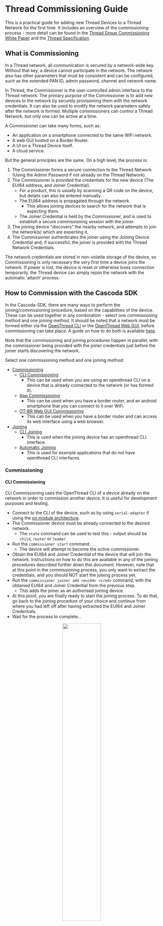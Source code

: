 # Thread Commissioning Guide #

This is a practical guide for adding new Thread Devices to a Thread Network for the first time. It includes an overview of the commissioning process - more detail can be found in the [Thread Group Commissioning White Paper](https://www.threadgroup.org/support#Whitepapers) and the [Thread Specification](https://www.threadgroup.org/support#specifications).

## What is Commissioning

In a Thread network, all communication is secured by a network-wide key. Without that key, a device cannot participate in the network. The network also has other parameters that must be consistent and can be configured, such as the extended PAN ID, admin password, channel and network name.

In Thread, the Commissioner is the user-controlled admin interface to the Thread network. The primary purpose of the Commissioner is to add new devices to the network by securely provisioning them with the network credentials. It can also be used to modify the network parameters safely after the network is formed. Multiple commissioners can control a Thread Network, but only one can be active at a time.

A Commissioner can take many forms, such as:
- An application on a smartphone connected to the same WiFi network.
- A web GUI hosted on a Border Router.
- A UI on a Thread Device itself.
- A cloud service.

But the general principles are the same. On a high level, the process is:
1. The Commissioner forms a secure connection to the Thread Network (Using the Admin Password if not already on the Thread Network).
2. The Commissioner is provided the credentials for the new device (The EUI64 address, and Joiner Credential).
    - For a product, this is usually by scanning a QR code on the device, but details can also be entered manually.
    - The EUI64 address is propagated through the network.
      - This allows joining devices to search for the network that is expecting them.
    - The Joiner Credential is held by the Commissioner, and is used to establish a secure commissioning session with the joiner.
3. The joining device "discovers" the nearby network, and attempts to join the network(s) which are expecting it.
4. The Commissioner authenticates the joiner using the Joining Device Credential and, if successful, the joiner is provided with the Thread Network Credentials.

The network credentials are stored in non-volatile storage of the device, so Commissioning is only necessary the very first time a device joins the network. If power is lost, the device is reset or otherwise loses connection temporarily, the Thread device can simply rejoin the network with the automatic 'attach' process.

## How to Commission with the Cascoda SDK

In the Cascoda-SDK, there are many ways to perform the joining/commissioning procedure, based on the capabilities of the device. These can be used together in any combination - select one commissioning method and one joining method. It should be noted that a network must be formed either via the [OpenThread CLI](https://github.com/Cascoda/openthread/blob/master/src/cli/README_DATASET.md#form-network) or the [OpenThread Web GUI](border-router-setup.md), before commissioning can take place. A guide on how to do both is available [here](thread-network-formation.md).

Note that the commissioning and joining procedures happen in parallel, with the commissioner being provided with the joiner credentials just before the joiner starts discovering the network.

Select one commissioning method and one joining method:

- [Commissioning](#commissioning)
    - [CLI Commissioning](#cli-commissioning)
      - This can be used when you are using an openthread CLI on a device that is already connected to the network (or has formed it).
    - [App Commissioning](#app-commissioning)
      - This can be used when you have a border router, and an android smartphone that you can connect to it over WiFi.
    - [OT-BR Web GUI Commissioning](#ot-br-web-gui-commissioning)
      - This can be used when you have a border router and can access its web interface using a web browser.
- [Joining](#joining)
    - [CLI Joining](#cli-joining)
      - This is used when the joining device has an openthread CLI interface.
    - [Automatic Joining](#automatic-joining)
      - This is used for example applications that do not have openthread CLI interfaces.

### Commissioning

#### CLI Commissioning

CLI Commissioning uses the OpenThread CLI of a device already on the network in order to commission another device. It is useful for development purposes and testing.

- Connect to the CLI of the device, such as by using ``serial-adapter`` if using the [on module architecture](../reference/system-architecture.md).
- The Commissioner device must be already connected to the desired network.
    - The ``state`` command can be used to test this - output should be ``child``, ``router`` or ``leader``.
- Run the ``commissioner start`` command.
    - The device will attempt to become the active commissioner.
- Obtain the EUI64 and Joiner Credential of the device that will join the network. Instructions on how to do this are available in any of the joining procedures described further down this document. However, note that at this point in the commissioning process, you only want to extract the credentials, and you should NOT start the joining process yet. 
- Run the ``commissioner joiner add <eui64> <cred>`` command, with the obtained EUI64 and Joiner Credential from the previous step.
    - This adds the joiner as an authorised joining device.
- At this point, you are finally ready to start the joining process. To do that, go back to the joining procedure of your choice and continue from where you had left off after having extracted the EUI64 and Joiner Credentials.
- Wait for the process to complete...

<p align="center"><img src="img/thread-comm/cli-comm.png" width="50%" align="center"></p>

- Device has been commissioned onto the network!

#### App Commissioning

The App Commissioning process uses the official Thread Commissioning app in order to provide the most user-friendly method of commissioning. The source code of the Thread Commissioning app is available to members of the Thread Group, so it is possible to develop custom versions.

- Download the [Thread Commissioning App](https://play.google.com/store/apps/details?id=org.threadgroup.commissioner) from the Google Play Store.
- Connect to the same network as a Thread Border Router using WiFi.
    - _(Some Border Routers offer their own WiFi APs which can be used, however the Cascoda demonstration BR does not by default. Connecting the Cascoda BR to your home router by Ethernet will allow commissioning over WiFi, however.)_
- Open the Thread Commissioning App and wait a few seconds for Border Routers on the network to be discovered.
- Select a Border Router with the correct network name (CascodaDemo in our case), and select it.
- Enter the admin password when prompted (123456 is the default for ot-br, we used 'netpass' - for a real network use a secure password!)

<p align="center"><img src="img/thread-comm/commapp-con.jpg" width="50%" align="center"></p>

- Use one of the joining procedures below to obtain the joiner credentials.
- The Thread Commissioning application will present you with a camera window to scan a QR Code.
    - The QR Code is a simple text string in the format ``v=1&&eui=0000b57fffe15d68&&cc=J01NU5``
    - Any text QR Code generator can be used (including online QR generators).
- OR The credentials can be entered manually using the  _ENTER JOIN PASSPHRASE MANUALLY_  button.
    - Make sure that the credentials are correct!

<p align="center"><img src="img/thread-comm/commapp-cred.jpg" width="50%" align="center"></p>

- Press 'Confirm', and the commissioning process should begin.
- At this point, turn on the new device (or start the joining process using the CLI).
- Wait for the process to complete...

<p align="center"><img src="img/thread-comm/commapp-done.jpg" width="50%" align="center"></p>

- Device has been commissioned onto the network!


#### OT-BR Web GUI Commissioning

The OT-BR Commissioning process uses the Openthread Border Router web portal to add a new device to the network.
It provides an example for how a production border router might allow a customer to add devices to the Thread Network.

- Open the ot-br GUI hosted at the local IP address of the border router, port 80.
- Navigate to the 'Commission' tab.
- Use one of the joining procedures below to obtain the joiner credentials.
- Enter the Network Passphrase/Admin Password and the Joiner Credential
    - Note that the EUI64 is not required for this commissioning method. This is less reliable as the joining device will not be directed to the correct network.
- Click  _START COMMISSION_ , and the commissioning process should begin.
- At this point, turn on the new device (or start the joining process using the CLI).
- Wait for the process to complete...

<p align="center"><img src="img/thread-comm/webgui-comm.png" width="80%" align="center"></p>

- Device has been commissioned onto the network!

##### Known issues

The Web GUI can sometimes lock up or crash, returning 'Join Success' even though the joining process has failed. As a workaround,
the web gui can be restarted from the raspberry pi terminal using the command ``sudo systemctl restart otbr-web.service``.

The Web GUI does not utilise the EUI64 of the joining device, and therefore does not set the commissioner 'steering data'.
This does not pose a problem if only a single device nearby is attempting to join a Thread network, but can lead to wasted
joining attempts if devices try to join the incorrect network.

### Joining

#### CLI Joining

CLI Joining uses the OpenThread CLI in order to join a device to the network. It is useful for development purposes and testing.

- Connect to the CLI of the device, such as by using ``serial-adapter`` if using the [on module architecture](../reference/system-architecture.md).
- The Joiner device should not be connected to a network - use ``factoryreset`` command to wipe all persistent storage and forget network info.
- Run the ``ifconfig up`` command.
    - This brings up the network interface and initialises the CA-8211.
- Use the ``eui64`` command to obtain the device eui64.
- The Joiner Credential can be whatever you like for CLI joining (6-32 characters), as it is manually specified in the next stage.
- If you've come to this section from the CLI Commissioning guide above telling you to extract the EUI64 and Joiner Credential, go back up with those two pieces of information, and continue from where you left off. You will be told when to come back to this section to start the joining process. Otherwise, **start the commissioner using one of the above methods.**
- After having added the joiner as an authorised device with the commissioner, start the joiner using the ``joiner start <cred>`` command.
    - This command takes some time to run, and returns ``Join success`` on success, or ``Join failed`` upon an error.
- Run the ``thread start`` command after join success to join the Thread Network!
    - The ``state`` command can be used to check that the device correctly joined the network as a ``child`` or ``router``.

<p align="center"><img src="img/thread-comm/cli-join.png" width="70%" align="center"></p>

- Device has joined the network!

#### Automatic Joining 

Automatic Joining is used with some of the demos in the Cascoda SDK that do not have openthread CLI interfaces, such as ``ot-sed-sensorif``. This kind of joining is suitable for real-world products, and sleepy devices that do not have a user interface.

In the case of our examples, we make use of the ``evbme-get`` utility to extract the credentials of the device. For real products, a label or other associated material would be more appropriate.

- Run the ``evbme-get`` utility.
    - This can be obtained by either:
      - Building the cascoda-sdk natively. 
      - Downloading Windows binaries from [Github](https://github.com/Cascoda/cascoda-sdk/releases).
- Connect the Chili device to the system.
    - This must be done  __after__  running the utility, otherwise the device will go back to sleep.
- ``evbme-get`` will print system information for the connected device.
    - Note the ``EVBME_OT_EUI64`` and ``EVBME_OT_JOINCRED`` parameters.

<p align="center"><img src="img/thread-comm/evbme-get.png" width="70%" align="center"></p>

- At this point, **start the commissioner using one of the above methods** and the parameters for the device.
- The Chili can be power cycled now to speed up the joining process.
    - The Chili will attempt to join a network if it is not currently part of a network and either:
      - It has just been powered on.
      - OR It has been 30 seconds since the last join attempt.
- Wait until the commissioner confirms the device has been commissioned.
- The device will automatically attach to the network and begin operation!

#### Automatic Joining with Hardcoded Credentials

Using `CASCODA_OT_JOINER_CRED` it is possible to assign a hardcoded joiner credential to a device, eliminating the need to force full network credentials to devices that don’t have serial interfaces, which is useful for development purposes.
- Provide a joiner credential value to the CMake cache variable `CASCODA_OT_JOINER_CRED`.  Further details can be found in [CMake’s documentation](https://cmake.org/cmake/help/v3.19/manual/cmake.1.html#options).
- For modules that do not support a serial interface power cycling the device will cause it to attempt to join with the hardcoded credential.
- For modules that do support a serial interface, such as `ot-cli`:
    - Run the `ifconfig up` command.
    - Then run the `join` command.
        - Similar to above, it should take some time to run, and returns `Join success` on success, or `Join failed` upon an error.
